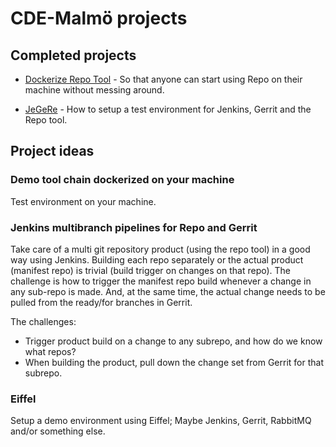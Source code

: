 # CDE-Malmö projects

## Completed projects

- [Dockerize Repo Tool](https://github.com/CDE-Malmo/repo-dockerized) - So that anyone can start using Repo on their machine without messing around.

- [JeGeRe](JeGeRe.md) - How to setup a test environment for Jenkins, Gerrit and the Repo tool.

## Project ideas

### Demo tool chain dockerized on your machine
Test environment on your machine.

### Jenkins multibranch pipelines for Repo and Gerrit
Take care of a multi git repository product (using the repo tool) in a good way using Jenkins.
Building each repo separately or the actual product (manifest repo) is trivial (build trigger on changes on that repo). The challenge is how to trigger the manifest repo build whenever a change in any sub-repo is made.
And, at the same time, the actual change needs to be pulled from the ready/for branches in Gerrit.

The challenges:
- Trigger product build on a change to any subrepo, and how do we know what repos?
- When building the product, pull down the change set from Gerrit for that subrepo.

### Eiffel
Setup a demo environment using Eiffel; Maybe Jenkins, Gerrit, RabbitMQ and/or something else. 
